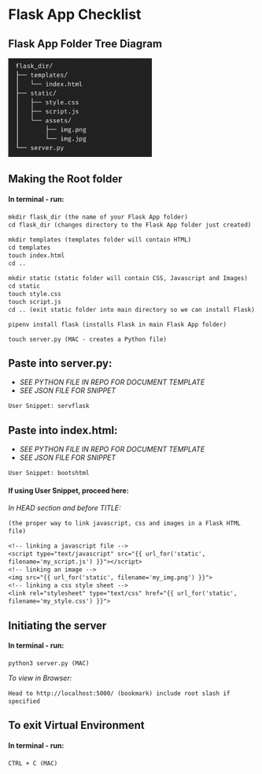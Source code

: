 # Flask App Checklist
## Flask App Folder Tree Diagram
<img src="flask-folder-tree.png" alt="Flask Folder Tree Diagram" height=200px>

## Making the Root folder
#### In terminal - run:

```
mkdir flask_dir (the name of your Flask App folder)
cd flask_dir (changes directory to the Flask App folder just created)
```

```
mkdir templates (templates folder will contain HTML)
cd templates
touch index.html
cd ..
```

```
mkdir static (static folder will contain CSS, Javascript and Images)
cd static
touch style.css
touch script.js
cd .. (exit static folder into main directory so we can install Flask)
```

```
pipenv install flask (installs Flask in main Flask App folder)
```

```
touch server.py (MAC - creates a Python file)
```

## Paste into server.py:
- <em> SEE PYTHON FILE IN REPO FOR DOCUMENT TEMPLATE </em>
- <em> SEE JSON FILE FOR SNIPPET </em>
```
User Snippet: servflask
```

## Paste into index.html:
- <em> SEE PYTHON FILE IN REPO FOR DOCUMENT TEMPLATE </em>
- <em> SEE JSON FILE FOR SNIPPET </em>
```
User Snippet: bootshtml
```
#### If using User Snippet, proceed here:
<em>In HEAD section and before TITLE:</em>
```
(the proper way to link javascript, css and images in a Flask HTML file)
```

```
<!-- linking a javascript file -->
<script type="text/javascript" src="{{ url_for('static', filename='my_script.js') }}"></script>
<!-- linking an image -->
<img src="{{ url_for('static', filename='my_img.png') }}">
<!-- linking a css style sheet -->
<link rel="stylesheet" type="text/css" href="{{ url_for('static', filename='my_style.css') }}">
```

## Initiating the server
#### In terminal - run:
```
python3 server.py (MAC)
```

<em>To view in Browser:</em>
```
Head to http://localhost:5000/ (bookmark) include root slash if specified
```
## To exit Virtual Environment
#### In terminal - run:
```
CTRL + C (MAC)
```

